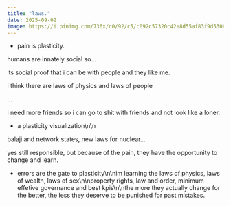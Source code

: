 ```yaml
---
title: "laws."
date: 2025-09-02
image: https://i.pinimg.com/736x/c0/92/c5/c092c57320c42e8d55af83f9d5306314.jpg
---
```


+ pain is plasticity.

humans are innately social so...

its social proof that i can be with people and they like me.

i think there are laws of physics and laws of people







...

i need more friends so i can go to shit with friends and not look like a loner.

+ a plasticity visualization\n\n

balaji and network states, new laws for nuclear...

yes still responsible, but because of the pain, they have the opportunity to change and learn.

- errors are the gate to plasticity\n\nim learning the laws of physics, laws of wealth, laws of sex\n\nproperty rights, law and order, minimum effetive governance and best kpis\n\nthe more they actually change for the better, the less they deserve to be punished for past mistakes.
